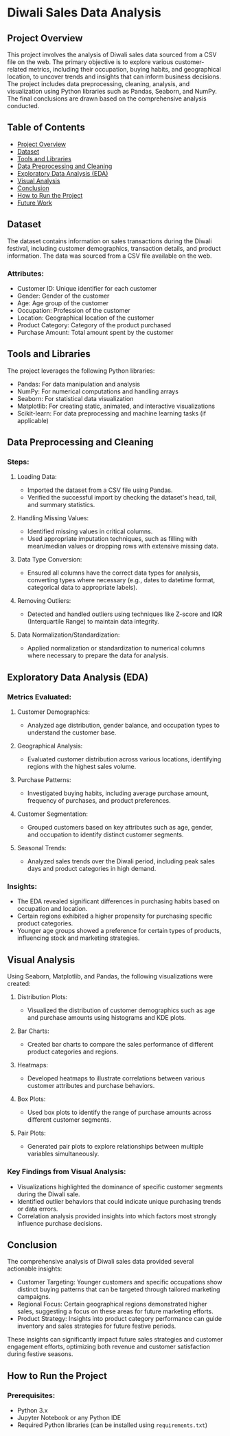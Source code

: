 # Diwali Sales Data Analysis

## Project Overview

This project involves the analysis of Diwali sales data sourced from a CSV file on the web. The primary objective is to explore various customer-related metrics, including their occupation, buying habits, and geographical location, to uncover trends and insights that can inform business decisions. The project includes data preprocessing, cleaning, analysis, and visualization using Python libraries such as Pandas, Seaborn, and NumPy. The final conclusions are drawn based on the comprehensive analysis conducted.

## Table of Contents

- [Project Overview](#project-overview)
- [Dataset](#dataset)
- [Tools and Libraries](#tools-and-libraries)
- [Data Preprocessing and Cleaning](#data-preprocessing-and-cleaning)
- [Exploratory Data Analysis (EDA)](#exploratory-data-analysis-eda)
- [Visual Analysis](#visual-analysis)
- [Conclusion](#conclusion)
- [How to Run the Project](#how-to-run-the-project)
- [Future Work](#future-work)

## Dataset

The dataset contains information on sales transactions during the Diwali festival, including customer demographics, transaction details, and product information. The data was sourced from a CSV file available on the web.

### Attributes:

- Customer ID: Unique identifier for each customer
- Gender: Gender of the customer
- Age: Age group of the customer
- Occupation: Profession of the customer
- Location: Geographical location of the customer
- Product Category: Category of the product purchased
- Purchase Amount: Total amount spent by the customer

## Tools and Libraries

The project leverages the following Python libraries:

- Pandas: For data manipulation and analysis
- NumPy: For numerical computations and handling arrays
- Seaborn: For statistical data visualization
- Matplotlib: For creating static, animated, and interactive visualizations
- Scikit-learn: For data preprocessing and machine learning tasks (if applicable)

## Data Preprocessing and Cleaning

### Steps:

1. Loading Data:
   - Imported the dataset from a CSV file using Pandas.
   - Verified the successful import by checking the dataset's head, tail, and summary statistics.

2. Handling Missing Values:
   - Identified missing values in critical columns.
   - Used appropriate imputation techniques, such as filling with mean/median values or dropping rows with extensive missing data.

3. Data Type Conversion:
   - Ensured all columns have the correct data types for analysis, converting types where necessary (e.g., dates to datetime format, categorical data to appropriate labels).

4. Removing Outliers:
   - Detected and handled outliers using techniques like Z-score and IQR (Interquartile Range) to maintain data integrity.

5. Data Normalization/Standardization:
   - Applied normalization or standardization to numerical columns where necessary to prepare the data for analysis.

## Exploratory Data Analysis (EDA)

### Metrics Evaluated:

1. Customer Demographics:
   - Analyzed age distribution, gender balance, and occupation types to understand the customer base.

2. Geographical Analysis:
   - Evaluated customer distribution across various locations, identifying regions with the highest sales volume.

3. Purchase Patterns:
   - Investigated buying habits, including average purchase amount, frequency of purchases, and product preferences.

4. Customer Segmentation:
   - Grouped customers based on key attributes such as age, gender, and occupation to identify distinct customer segments.

5. Seasonal Trends:
   - Analyzed sales trends over the Diwali period, including peak sales days and product categories in high demand.

### Insights:

- The EDA revealed significant differences in purchasing habits based on occupation and location.
- Certain regions exhibited a higher propensity for purchasing specific product categories.
- Younger age groups showed a preference for certain types of products, influencing stock and marketing strategies.

## Visual Analysis

Using Seaborn, Matplotlib, and Pandas, the following visualizations were created:

1. Distribution Plots:
   - Visualized the distribution of customer demographics such as age and purchase amounts using histograms and KDE plots.

2. Bar Charts:
   - Created bar charts to compare the sales performance of different product categories and regions.

3. Heatmaps:
   - Developed heatmaps to illustrate correlations between various customer attributes and purchase behaviors.

4. Box Plots:
   - Used box plots to identify the range of purchase amounts across different customer segments.

5. Pair Plots:
   - Generated pair plots to explore relationships between multiple variables simultaneously.

### Key Findings from Visual Analysis:

- Visualizations highlighted the dominance of specific customer segments during the Diwali sale.
- Identified outlier behaviors that could indicate unique purchasing trends or data errors.
- Correlation analysis provided insights into which factors most strongly influence purchase decisions.

## Conclusion

The comprehensive analysis of Diwali sales data provided several actionable insights:

- Customer Targeting: Younger customers and specific occupations show distinct buying patterns that can be targeted through tailored marketing campaigns.
- Regional Focus: Certain geographical regions demonstrated higher sales, suggesting a focus on these areas for future marketing efforts.
- Product Strategy: Insights into product category performance can guide inventory and sales strategies for future festive periods.

These insights can significantly impact future sales strategies and customer engagement efforts, optimizing both revenue and customer satisfaction during festive seasons.

## How to Run the Project

### Prerequisites:
- Python 3.x
- Jupyter Notebook or any Python IDE
- Required Python libraries (can be installed using `requirements.txt`)
